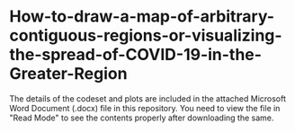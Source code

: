 # How-to-draw-a-map-of-arbitrary-contiguous-regions-or-visualizing-the-spread-of-COVID-19-in-the-Greater-Region

The details of the codeset and plots are included in the attached Microsoft Word Document (.docx) file in this repository. 
You need to view the file in "Read Mode" to see the contents properly after downloading the same.
